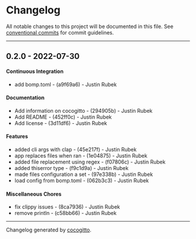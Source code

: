 # Changelog
All notable changes to this project will be documented in this file. See [conventional commits](https://www.conventionalcommits.org/) for commit guidelines.

- - -
## 0.2.0 - 2022-07-30
#### Continuous Integration
- add bomp.toml - (a9f69a6) - Justin Rubek
#### Documentation
- Add information on cocogitto - (294905b) - Justin Rubek
- Add README - (452ff0c) - Justin Rubek
- Add license - (3d11df6) - Justin Rubek
#### Features
- added cli args with clap - (45e217f) - Justin Rubek
- app replaces files when ran - (1e04875) - Justin Rubek
- added file replacement using regex - (f07806c) - Justin Rubek
- added thiserror type - (f9c1d9a) - Justin Rubek
- made files configuration a set - (97e338b) - Justin Rubek
- load config from bomp.toml - (062b3c3) - Justin Rubek
#### Miscellaneous Chores
- fix clippy issues - (8ca7936) - Justin Rubek
- remove println - (c58bb66) - Justin Rubek

- - -

Changelog generated by [cocogitto](https://github.com/cocogitto/cocogitto).